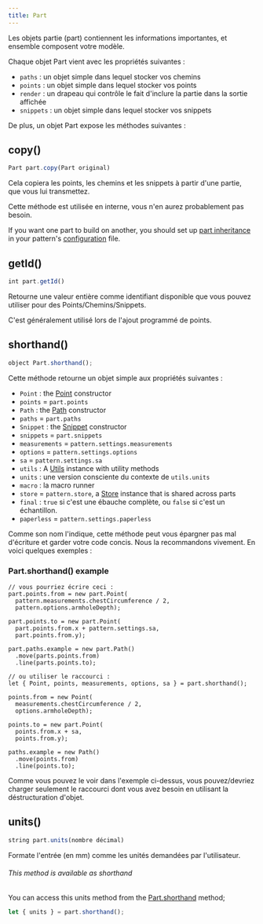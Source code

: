 ```yaml
---
title: Part
---
```


Les objets partie (part) contiennent les informations importantes, et ensemble  composent votre modèle.

Chaque objet Part vient avec les propriétés suivantes :

 - `paths` : un objet simple dans lequel stocker vos chemins
 - `points` : un objet simple dans lequel stocker vos points
 - `render` : un drapeau qui contrôle le fait d'inclure la partie dans la sortie affichée
 - `snippets` : un objet simple dans lequel stocker vos snippets

De plus, un objet Part expose les méthodes suivantes :

## copy()

```js
Part part.copy(Part original)
```

Cela copiera les points, les chemins et les snippets à partir d'une partie, que vous lui transmettez.

<Note>

Cette méthode est utilisée en interne, vous n'en aurez probablement pas besoin.

If you want one part to build on another, you should set 
up [part inheritance](/advanced/inject)  in your pattern's [configuration](../config) file.

</Note>

## getId()

```js
int part.getId()
```
Retourne une valeur entière comme identifiant disponible que vous pouvez utiliser pour des Points/Chemins/Snippets.

C'est généralement utilisé lors de l'ajout programmé de points.


## shorthand()

```js
object Part.shorthand();
```

Cette méthode retourne un objet simple aux propriétés suivantes :

  - `Point` : the [Point](/reference/api/point) constructor
  - `points` = `part.points`
  - `Path` : the [Path](/reference/api/path) constructor
  - `paths` = `part.paths`
  - `Snippet` : the [Snippet](/reference/api/snippet) constructor
  - `snippets` = `part.snippets`
  - `measurements` = `pattern.settings.measurements`
  - `options` = `pattern.settings.options`
  - `sa` = `pattern.settings.sa`
  - `utils` : A [Utils](/reference/api/utils) instance with utility methods
  - `units` : une version consciente du contexte de `utils.units`
  - `macro` : la macro runner
  - `store` = `pattern.store`, a [Store](/reference/api/store) instance that is shared across parts
  - `final` : `true` si c'est une ébauche complète, ou `false` si c'est un échantillon.
  - `paperless` = `pattern.settings.paperless`

Comme son nom l'indique, cette méthode peut vous épargner pas mal d'écriture et garder votre code concis. Nous la recommandons vivement. En voici quelques exemples :

### Part.shorthand() example

```js{16}
// vous pourriez écrire ceci :
part.points.from = new part.Point(
  pattern.measurements.chestCircumference / 2, 
  pattern.options.armholeDepth);

part.points.to = new part.Point(
  part.points.from.x + pattern.settings.sa, 
  part.points.from.y);

part.paths.example = new part.Path()
  .move(parts.points.from)
  .line(parts.points.to);

// ou utiliser le raccourci :
let { Point, points, measurements, options, sa } = part.shorthand();

points.from = new Point(
  measurements.chestCircumference / 2, 
  options.armholeDepth);

points.to = new part.Point(
  points.from.x + sa, 
  points.from.y);

paths.example = new Path()
  .move(points.from)
  .line(points.to);
```

<Tip>

Comme vous pouvez le voir dans l'exemple ci-dessus, vous pouvez/devriez charger seulement 
le raccourci dont vous avez besoin en utilisant la déstructuration d'objet.

</Tip>

## units()

```js
string part.units(nombre décimal)
```

Formate l'entrée (en mm) comme les unités demandées par l'utilisateur.

<Tip>

###### This method is available as shorthand

You can access this units method from the [Part.shorthand](#shorthand) method;

```js
let { units } = part.shorthand();
```

</Tip>



